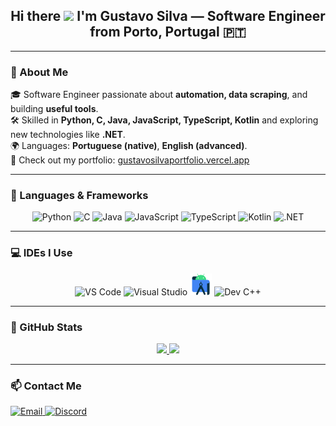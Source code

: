 <h2 align="center">
  Hi there <img src="https://emojis.slackmojis.com/emojis/images/1577305505/7373/hand_wave.gif" width="30"/>  
  I'm <b>Gustavo Silva</b> — Software Engineer from <b>Porto, Portugal</b> 🇵🇹
</h2>

---

### 💼 About Me

🎓 Software Engineer passionate about **automation, data scraping**, and building **useful tools**.  
🛠️ Skilled in **Python, C, Java, JavaScript, TypeScript, Kotlin** and exploring new technologies like **.NET**.  
🌍 Languages: **Portuguese (native)**, **English (advanced)**.  
🔗 Check out my portfolio: [gustavosilvaportfolio.vercel.app](https://gustavosilvaportfolio.vercel.app)

---

### 🧰 Languages & Frameworks

<div align="center">
  <img src="https://cdn.jsdelivr.net/gh/devicons/devicon/icons/python/python-original.svg" height="40" alt="Python"/>
  <img src="https://cdn.jsdelivr.net/gh/devicons/devicon/icons/c/c-original.svg" height="40" alt="C"/>
  <img src="https://cdn.jsdelivr.net/gh/devicons/devicon/icons/java/java-original.svg" height="40" alt="Java"/>
  <img src="https://cdn.jsdelivr.net/gh/devicons/devicon/icons/javascript/javascript-original.svg" height="40" alt="JavaScript"/>
  <img src="https://cdn.jsdelivr.net/gh/devicons/devicon/icons/typescript/typescript-original.svg" height="40" alt="TypeScript"/>
  <img src="https://cdn.jsdelivr.net/gh/devicons/devicon/icons/kotlin/kotlin-original.svg" height="40" alt="Kotlin"/>
  <img src="https://cdn.jsdelivr.net/gh/devicons/devicon/icons/dot-net/dot-net-original.svg" height="40" alt=".NET"/>
</div>

---

### 💻 IDEs I Use

<div align="center">
  <img src="https://cdn.jsdelivr.net/gh/devicons/devicon/icons/vscode/vscode-original.svg" height="35" alt="VS Code"/>
  <img src="https://cdn.jsdelivr.net/gh/devicons/devicon/icons/visualstudio/visualstudio-plain.svg" height="35" alt="Visual Studio"/>
 <img src="https://raw.githubusercontent.com/devicons/devicon/master/icons/androidstudio/androidstudio-original.svg" height="35" alt="Android Studio"/>
  <img src="https://images.sftcdn.net/images/t_app-logo-xl,f_auto,dpr_2/p/4095d654-96d0-11e6-87f8-00163ed833e7/1965154745/bloodshed-dev-c-icon.jpg" height="35" alt="Dev C++"/>
</div>

---

### 🔧 GitHub Stats

<div align="center">
  <a href="https://github.com/Gugaa03">
    <img src="https://github-readme-stats.vercel.app/api?username=Gugaa03&show_icons=true&count_private=true&title_color=8c1aff&text_color=ffffff&icon_color=8c1aff&bg_color=1d1f21&border_color=000000" width="48%" />
  </a>
  <a href="https://github.com/Gugaa03">
    <img src="https://github-readme-stats.vercel.app/api/top-langs/?username=Gugaa03&layout=compact&title_color=8c1aff&text_color=ffffff&bg_color=1d1f21&border_color=000000&langs_count=6" width="48%" />
  </a>
</div>

---

### 📫 Contact Me

<a href="mailto:guga090403@gmail.com" target="_blank">
  <img src="https://img.shields.io/badge/Email-D14836?style=for-the-badge&logo=gmail&logoColor=white" alt="Email"/>
</a>
<a href="https://discordapp.com/users/224581047260545025" target="_blank">
  <img src="https://img.shields.io/badge/Discord-5865F2?style=for-the-badge&logo=discord&logoColor=white" alt="Discord"/>
</a>
